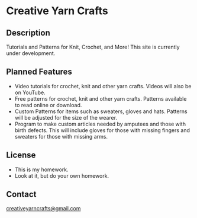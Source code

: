 # Creative Yarn Crafts

## Description
Tutorials and Patterns for Knit, Crochet, and More! This site is currently under development.

## Planned Features
- Video tutorials for crochet, knit and other yarn crafts.
  Videos will also be on YouTube.
- Free patterns for crochet, knit and other yarn crafts.
  Patterns available to read online or download.
- Custom Patterns for items such as sweaters, gloves and hats.
  Patterns will be adjusted for the size of the wearer.
- Program to make custom articles needed by amputees and those with birth defects. This will include gloves for those with missing fingers and sweaters for those with missing arms.

## License
- This is my homework.
- Look at it, but do your own homework.

## Contact
creativeyarncrafts@gmail.com